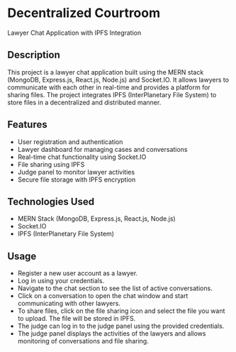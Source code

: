 # Decentralized Courtroom

Lawyer Chat Application with IPFS Integration

## Description

This project is a lawyer chat application built using the MERN stack (MongoDB, Express.js, React.js, Node.js) and Socket.IO. It allows lawyers to communicate with each other in real-time and provides a platform for sharing files. The project integrates IPFS (InterPlanetary File System) to store files in a decentralized and distributed manner.

## Features

- User registration and authentication
- Lawyer dashboard for managing cases and conversations
- Real-time chat functionality using Socket.IO
- File sharing using IPFS
- Judge panel to monitor lawyer activities
- Secure file storage with IPFS encryption

## Technologies Used

- MERN Stack (MongoDB, Express.js, React.js, Node.js)
- Socket.IO
- IPFS (InterPlanetary File System)

## Usage

- Register a new user account as a lawyer.
- Log in using your credentials.
- Navigate to the chat section to see the list of active conversations.
- Click on a conversation to open the chat window and start communicating with other lawyers.
- To share files, click on the file sharing icon and select the file you want to upload. The file will be stored in IPFS.
- The judge can log in to the judge panel using the provided credentials.
- The judge panel displays the activities of the lawyers and allows monitoring of conversations and file sharing.


